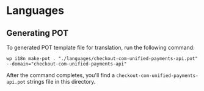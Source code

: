 # Languages

## Generating POT

To generated POT template file for translation, run the following command:

```
wp i18n make-pot . "./languages/checkout-com-unified-payments-api.pot" --domain="checkout-com-unified-payments-api"
```

After the command completes, you'll find a `checkout-com-unified-payments-api.pot` strings file in this directory. 
